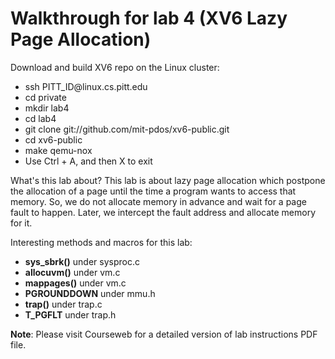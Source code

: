# Walkthrough for lab 4 (XV6 Lazy Page Allocation)


<p>Download and build XV6 repo on the Linux cluster:</p>
<ul>
  <li>ssh PITT_ID@linux.cs.pitt.edu</li>
  <li>cd private</li>
  <li>mkdir lab4</li>
  <li>cd lab4</li>
  <li>git clone git://github.com/mit-pdos/xv6-public.git</li>
  <li>cd xv6-public</li>
  <li>make qemu-nox</li>
  <li>Use Ctrl + A, and then X to exit</li>
</ul>

<p>What's this lab about? This lab is about lazy page allocation which postpone the allocation of a page until the time a program wants to access that memory. So, we do not allocate memory in advance and wait for a page fault to happen. Later, we intercept the fault address and allocate memory for it. </p>

<p>Interesting methods and macros for this lab: </p>
<ul>
<li><b>sys_sbrk()</b> under sysproc.c</li>
<li><b>allocuvm()</b> under vm.c</li>
<li><b>mappages()</b> under vm.c</li>
<li><b>PGROUNDDOWN</b> under mmu.h</li>
<li><b>trap()</b> under trap.c</li>
<li><b>T_PGFLT</b> under trap.h</li>
</ul>

<p><b>Note</b>: Please visit Courseweb for a detailed version of lab instructions PDF file.</p>    